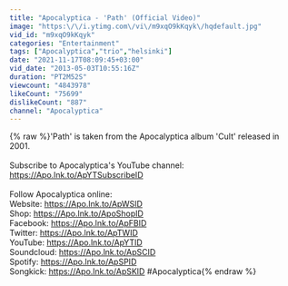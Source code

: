 ```yaml
---
title: "Apocalyptica - 'Path' (Official Video)"
image: "https:\/\/i.ytimg.com\/vi\/m9xqO9kKqyk\/hqdefault.jpg"
vid_id: "m9xqO9kKqyk"
categories: "Entertainment"
tags: ["Apocalyptica","trio","helsinki"]
date: "2021-11-17T08:09:45+03:00"
vid_date: "2013-05-03T10:55:16Z"
duration: "PT2M52S"
viewcount: "4843978"
likeCount: "75699"
dislikeCount: "887"
channel: "Apocalyptica"
---
```

{% raw %}'Path' is taken from the Apocalyptica album 'Cult' released in 2001.<br /><br />Subscribe to Apocalyptica's YouTube channel: <a rel="nofollow" target="blank" href="https://Apo.lnk.to/ApYTSubscribeID">https://Apo.lnk.to/ApYTSubscribeID</a><br /><br />Follow Apocalyptica online:<br />Website: <a rel="nofollow" target="blank" href="https://Apo.lnk.to/ApWSID">https://Apo.lnk.to/ApWSID</a><br />Shop: <a rel="nofollow" target="blank" href="https://Apo.lnk.to/ApoShopID">https://Apo.lnk.to/ApoShopID</a><br />Facebook: <a rel="nofollow" target="blank" href="https://Apo.lnk.to/ApFBID">https://Apo.lnk.to/ApFBID</a><br />Twitter: <a rel="nofollow" target="blank" href="https://Apo.lnk.to/ApTWID">https://Apo.lnk.to/ApTWID</a><br />YouTube: <a rel="nofollow" target="blank" href="https://Apo.lnk.to/ApYTID">https://Apo.lnk.to/ApYTID</a><br />Soundcloud: <a rel="nofollow" target="blank" href="https://Apo.lnk.to/ApSCID">https://Apo.lnk.to/ApSCID</a><br />Spotify: <a rel="nofollow" target="blank" href="https://Apo.lnk.to/ApSPID">https://Apo.lnk.to/ApSPID</a><br />Songkick: <a rel="nofollow" target="blank" href="https://Apo.lnk.to/ApSKID">https://Apo.lnk.to/ApSKID</a> #Apocalyptica{% endraw %}
